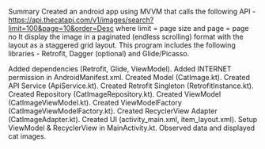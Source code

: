 Summary
Created an android app using MVVM that calls the following API - https://api.thecatapi.com/v1/images/search?limit=100&page=10&order=Desc
where limit = page size and page = page no
It display the image in a paginated (endless scrolling) format with the layout as a staggered grid layout.
This program includes the following libraries - Retrofit, Dagger (optional) and Glide/Picasso.

Added dependencies (Retrofit, Glide, ViewModel).
Added INTERNET permission in AndroidManifest.xml.
Created Model (CatImage.kt).
Created API Service (ApiService.kt).
Created Retrofit Singleton (RetrofitInstance.kt).
Created Repository (CatImageRepository.kt).
Created ViewModel (CatImageViewModel.kt).
Created ViewModelFactory (CatImageViewModelFactory.kt).
Created RecyclerView Adapter (CatImageAdapter.kt).
Created UI (activity_main.xml, item_layout.xml).
Setup ViewModel & RecyclerView in MainActivity.kt.
Observed data and displayed cat images.
